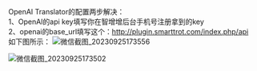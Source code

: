 OpenAI Translator的配置两步解决：<br>
1、OpenAI的api key填写你在智增增后台手机号注册拿到的key <br>
2、openai的base_url填写这个：http://plugin.smarttrot.com/index.php/api <br>
如下图所示：
![微信截图_20230925173556](https://github.com/xing61/chatgpt-plugin-key/assets/38256442/d72da024-6a0c-4191-bd4f-b3af8da88358)

![微信截图_20230925173502](https://github.com/xing61/chatgpt-plugin-key/assets/38256442/20b57b5b-c2d8-4361-8a58-e8a1a9614114)

